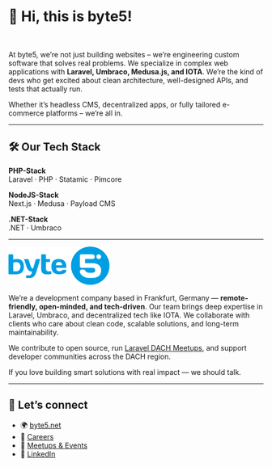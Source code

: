# 👋 Hi, this is byte5! 


&nbsp;

At byte5, we’re not just building websites – we’re engineering custom software that solves real problems. We specialize in complex web applications with **Laravel, Umbraco, Medusa.js, and IOTA**. We’re the kind of devs who get excited about clean architecture, well-designed APIs, and tests that actually run.

Whether it’s headless CMS, decentralized apps, or fully tailored e-commerce platforms – we’re all in.


---

## 🛠️ Our Tech Stack

**PHP-Stack**  
Laravel · PHP · Statamic · Pimcore 

**NodeJS-Stack**  
Next.js · Medusa · Payload CMS 

**.NET-Stack**  
.NET · Umbraco

---



<img src="/profile/assets/byte5.svg" alt="byte5 Logo" width="200" />

We’re a development company based in Frankfurt, Germany — **remote-friendly, open-minded, and tech-driven**. Our team brings deep expertise in Laravel, Umbraco, and decentralized tech like IOTA. We collaborate with clients who care about clean code, scalable solutions, and long-term maintainability.

We contribute to open source, run [Laravel DACH Meetups](https://www.meetup.com/laravel-meetup-germany/), and support developer communities across the DACH region.

If you love building smart solutions with real impact — we should talk.


---

## 🤝 Let’s connect

- 🌍 [byte5.net](https://www.byte5.net)  
- 💼 [Careers](https://www.byte5.net/jobs/)  
- 📅 [Meetups & Events](https://www.meetup.com/pro/web3-frankfurt/)  
- 💬 [LinkedIn](https://www.linkedin.com/company/byte5/)
